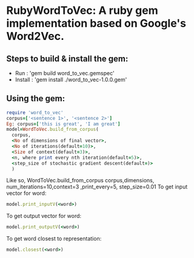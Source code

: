 # RubyWordToVec: A ruby gem implementation based on Google's Word2Vec.

## Steps to build & install the gem:
* Run : 'gem build word_to_vec.gemspec'
* Install : 'gem install ./word_to_vec-1.0.0.gem'

## Using the gem:
```ruby
require 'word_to_vec'
corpus=['<sentence 1>', '<sentence 2>']
Eg: corpus=['this is great', 'I am great']
model=WordToVec.build_from_corpus(
  corpus,
  <No of dimensions of final vector>,
  <No of iterations(default=10)>,
  <Size of context(default=3)>,
  <n, where print every nth iteration(default=5)>,
  <step_size of stochastic gradient descent(default=)>
  )
```

Like so,  WordToVec.build_from_corpus corpus,dimensions, num_iterations=10,context=3 ,print_every=5, step_size=0.01
To get input vector for word:
```ruby 
model.print_inputV(<word>)
```
To get output vector for word:
```ruby
model.print_outputV(<word>)
```
To get word closest to representation:
```ruby
model.closest(<word>)
```









